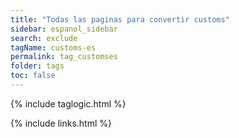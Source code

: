 ```yaml
---
title: "Todas las paginas para convertir customs"
sidebar: espanol_sidebar
search: exclude
tagName: customs-es
permalink: tag_customses
folder: tags
toc: false
---
```


{% include taglogic.html %}

{% include links.html %}
